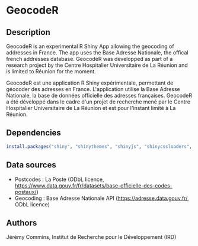 # GeocodeR

## Description
GeocodeR is an experimental R Shiny App allowing the geocoding of addresses in France. The app uses the Base Adresse Nationale, the offical french addresses database. GeocodeR was developped as part of a research project by the Centre Hospitalier Universitaire de La Réunion and is limited to Réunion for the moment.

GeocodeR est une application R Shiny expérimentale, permettant de géocoder des adresses en France. L'application utilise la Base Adresse Nationale, la base de données officielle des adresses françaises. GeocodeR a été développé dans le cadre d'un projet de recherche mené par le Centre Hospitalier Universitaire de La Réunion et est pour l'instant limité à La Réunion.

## Dependencies
```r
install.packages("shiny", "shinythemes", "shinyjs", "shinycssloaders", "DT", "leaflet", "httr", "RCurl", "plyr", "RColorBrewer")
```

## Data sources
* Postcodes : La Poste (ODbL licence, https://www.data.gouv.fr/fr/datasets/base-officielle-des-codes-postaux/)
* Geocoding : Base Adresse Nationale API (https://adresse.data.gouv.fr/, ODbL licence)

## Authors
Jérémy Commins, Institut de Recherche pour le Développement (IRD)